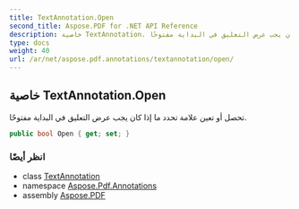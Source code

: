 ```yaml
---
title: TextAnnotation.Open
second_title: Aspose.PDF for .NET API Reference
description: خاصية TextAnnotation. تحصل أو تعين علامة تحدد ما إذا كان يجب عرض التعليق في البداية مفتوحًا
type: docs
weight: 40
url: /ar/net/aspose.pdf.annotations/textannotation/open/
---
```

## خاصية TextAnnotation.Open

تحصل أو تعين علامة تحدد ما إذا كان يجب عرض التعليق في البداية مفتوحًا.

```csharp
public bool Open { get; set; }
```

### انظر أيضًا

* class [TextAnnotation](../)
* namespace [Aspose.Pdf.Annotations](../../../aspose.pdf.annotations/)
* assembly [Aspose.PDF](../../../)